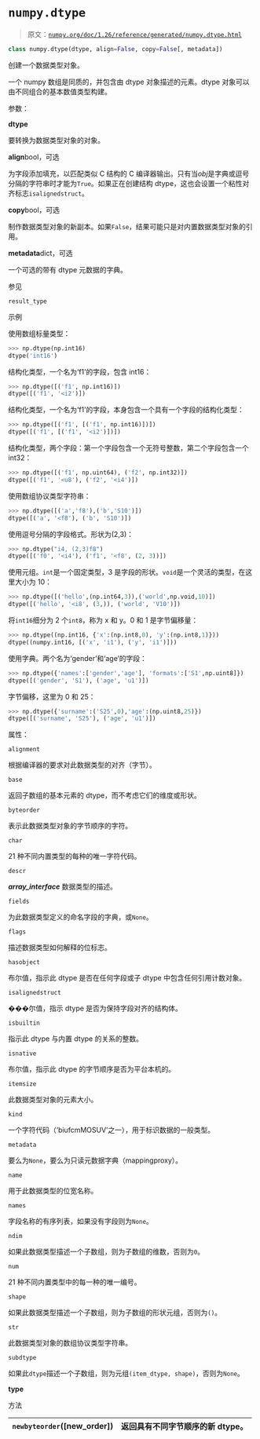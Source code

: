 # `numpy.dtype`

> 原文：[`numpy.org/doc/1.26/reference/generated/numpy.dtype.html`](https://numpy.org/doc/1.26/reference/generated/numpy.dtype.html)

```py
class numpy.dtype(dtype, align=False, copy=False[, metadata])
```

创建一个数据类型对象。

一个 numpy 数组是同质的，并包含由 dtype 对象描述的元素。dtype 对象可以由不同组合的基本数值类型构建。

参数：

**dtype**

要转换为数据类型对象的对象。

**align**bool，可选

为字段添加填充，以匹配类似 C 结构的 C 编译器输出。只有当*obj*是字典或逗号分隔的字符串时才能为`True`。如果正在创建结构 dtype，这也会设置一个粘性对齐标志`isalignedstruct`。

**copy**bool，可选

制作数据类型对象的新副本。如果`False`，结果可能只是对内置数据类型对象的引用。

**metadata**dict，可选

一个可选的带有 dtype 元数据的字典。

参见

`result_type`

示例

使用数组标量类型：

```py
>>> np.dtype(np.int16)
dtype('int16') 
```

结构化类型，一个名为‘f1’的字段，包含 int16：

```py
>>> np.dtype([('f1', np.int16)])
dtype([('f1', '<i2')]) 
```

结构化类型，一个名为‘f1’的字段，本身包含一个具有一个字段的结构化类型：

```py
>>> np.dtype([('f1', [('f1', np.int16)])])
dtype([('f1', [('f1', '<i2')])]) 
```

结构化类型，两个字段：第一个字段包含一个无符号整数，第二个字段包含一个 int32：

```py
>>> np.dtype([('f1', np.uint64), ('f2', np.int32)])
dtype([('f1', '<u8'), ('f2', '<i4')]) 
```

使用数组协议类型字符串：

```py
>>> np.dtype([('a','f8'),('b','S10')])
dtype([('a', '<f8'), ('b', 'S10')]) 
```

使用逗号分隔的字段格式。形状为(2,3)：

```py
>>> np.dtype("i4, (2,3)f8")
dtype([('f0', '<i4'), ('f1', '<f8', (2, 3))]) 
```

使用元组。`int`是一个固定类型，3 是字段的形状。`void`是一个灵活的类型，在这里大小为 10：

```py
>>> np.dtype([('hello',(np.int64,3)),('world',np.void,10)])
dtype([('hello', '<i8', (3,)), ('world', 'V10')]) 
```

将`int16`细分为 2 个`int8`，称为 x 和 y。0 和 1 是字节偏移量：

```py
>>> np.dtype((np.int16, {'x':(np.int8,0), 'y':(np.int8,1)}))
dtype((numpy.int16, [('x', 'i1'), ('y', 'i1')])) 
```

使用字典。两个名为‘gender’和‘age’的字段：

```py
>>> np.dtype({'names':['gender','age'], 'formats':['S1',np.uint8]})
dtype([('gender', 'S1'), ('age', 'u1')]) 
```

字节偏移，这里为 0 和 25：

```py
>>> np.dtype({'surname':('S25',0),'age':(np.uint8,25)})
dtype([('surname', 'S25'), ('age', 'u1')]) 
```

属性：

`alignment`

根据编译器的要求对此数据类型的对齐（字节）。

`base`

返回子数组的基本元素的 dtype，而不考虑它们的维度或形状。

`byteorder`

表示此数据类型对象的字节顺序的字符。

`char`

21 种不同内置类型的每种的唯一字符代码。

`descr`

*__array_interface__* 数据类型的描述。

`fields`

为此数据类型定义的命名字段的字典，或`None`。 

`flags`

描述数据类型如何解释的位标志。

`hasobject`

布尔值，指示此 dtype 是否在任何字段或子 dtype 中包含任何引用计数对象。

`isalignedstruct`

���尔值，指示 dtype 是否为保持字段对齐的结构体。

`isbuiltin`

指示此 dtype 与内置 dtype 的关系的整数。

`isnative`

布尔值，指示此 dtype 的字节顺序是否为平台本机的。

`itemsize`

此数据类型对象的元素大小。

`kind`

一个字符代码（‘biufcmMOSUV’之一），用于标识数据的一般类型。

`metadata`

要么为`None`，要么为只读元数据字典（mappingproxy）。

`name`

用于此数据类型的位宽名称。

`names`

字段名称的有序列表，如果没有字段则为`None`。

`ndim`

如果此数据类型描述一个子数组，则为子数组的维数，否则为`0`。

`num`

21 种不同内置类型中的每一种的唯一编号。

`shape`

如果此数据类型描述一个子数组，则为子数组的形状元组，否则为`()`。

`str`

此数据类型对象的数组协议类型字符串。

`subdtype`

如果此`dtype`描述一个子数组，则为元组`(item_dtype, shape)`，否则为`None`。

**type**

方法

| `newbyteorder`([new_order]) | 返回具有不同字节顺序的新 dtype。 |
| --- | --- |
